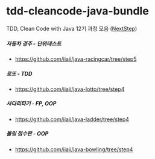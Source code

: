 # tdd-cleancode-java-bundle

TDD, Clean Code with Java 12기 과정 모음 ([NextStep](https://edu.nextstep.camp/))


##### 자동차 경주 - 단위테스트

- https://github.com/iiaii/java-racingcar/tree/step5

##### 로또 - TDD

- https://github.com/iiaii/java-lotto/tree/step4

##### 사다리타기 - FP, OOP

- https://github.com/iiaii/java-ladder/tree/step4

##### 볼링 점수판 - OOP

- https://github.com/iiaii/java-bowling/tree/step4
